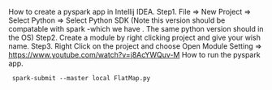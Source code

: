 How to create a pyspark app in Intellij IDEA.
Step1. File => New Project => Select Python => Select Python SDK (Note this version should be compatable with spark -which we have . The same python version should in the OS)
Step2. Create a module by right clicking project and give your wish name.
Step3. Right Click on the project and choose Open Module Setting => 
https://www.youtube.com/watch?v=j8AcYWQuv-M 
How to run the pyspark app.

``` spark-submit --master local FlatMap.py```
